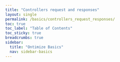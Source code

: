 ```yaml
---
title: "Controllers request and responses"
layout: single
permalink: /basics/controllers_request_responses/
toc: true
toc_label: "Table of Contents"
toc_sticky: true
breadcrumbs: true
sidebar:
  title: "Ontimize Basics"
  nav: sidebar-basics
---
```

